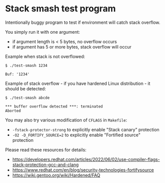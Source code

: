 # Stack smash test program

Intentionally buggy program to test if environment will catch stack overflow.

You simply run it with one argument:
- if argument length is < 5 bytes, no overflow occurs
- if argument has 5 or more bytes, stack overflow will occur

Example when stack is not overflowed:

```shell
$ ./test-smash 1234

Buf: '1234'
```

Example of stack overflow - if you have hardened Linux distribution - it should be detected:

```shell
$ ./test-smash abcde

*** buffer overflow detected ***: terminated
Aborted
```

You may also try various modification of `CFLAGS` in `Makefile`:
- `-fstack-protector-strong` to explicitly enable "Stack canary" protection
- `-O2 -D_FORTIFY_SOURCE=2` to explicitly enable "Fortified source" protection

Please read these resources for details:
- https://developers.redhat.com/articles/2022/06/02/use-compiler-flags-stack-protection-gcc-and-clang
- https://www.redhat.com/en/blog/security-technologies-fortifysource
- https://wiki.gentoo.org/wiki/Hardened/FAQ

